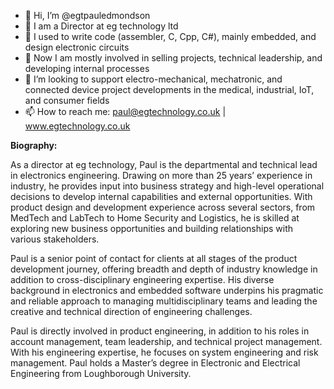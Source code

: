 - 👋 Hi, I’m @egtpauledmondson
- 👀 I am a Director at eg technology ltd
- 🌱 I used to write code (assembler, C, Cpp, C#), mainly embedded, and design electronic circuits
- 🌱 Now I am mostly involved in selling projects, technical leadership, and developing internal processes
- 💞️ I’m looking to support electro-mechanical, mechatronic, and connected device project developments in the medical, industrial, IoT, and consumer fields
- 📫 How to reach me: paul@egtechnology.co.uk | www.egtechnology.co.uk


**Biography:**

As a director at eg technology, Paul is the departmental and technical lead in electronics engineering. Drawing on more than 25 years’ experience in industry, he provides input into business strategy and high-level operational decisions to develop internal capabilities and external opportunities. With product design and development experience across several sectors, from MedTech and LabTech to Home Security and Logistics, he is skilled at exploring new business opportunities and building relationships with various stakeholders.

Paul is a senior point of contact for clients at all stages of the product development journey, offering breadth and depth of industry knowledge in addition to cross-disciplinary engineering expertise. His diverse background in electronics and embedded software underpins his pragmatic and reliable approach to managing multidisciplinary teams and leading the creative and technical direction of engineering challenges.

Paul is directly involved in product engineering, in addition to his roles in account management, team leadership, and technical project management. With his engineering expertise, he focuses on system engineering and risk management. Paul holds a Master’s degree in Electronic and Electrical Engineering from Loughborough University.

<!---
--->
